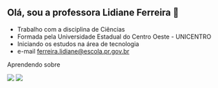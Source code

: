 ## Olá, sou a professora Lidiane Ferreira 👋

- Trabalho com a disciplina de Ciências
- Formada pela Universidade Estadual do Centro Oeste - UNICENTRO
- Iniciando os estudos na área de tecnologia
- e-mail ferreira.lidiane@escola.pr.gov.br


Aprendendo sobre

[![](https://img.shields.io/badge/JavaScript-323330?style=for-the-badge&logo=javascript&logoColor=F7DF1E)](https://editor.p5js.org/)
[![](https://img.shields.io/badge/Scratch-4D97FF?style=for-the-badge&logo=Scratch&logoColor=white)](https://scratch.mit.edu/)

<!--
**Lidianeferreira89/Lidianeferreira89** is a ✨ _special_ ✨ repository because its `README.md` (this file) appears on your GitHub profile.


